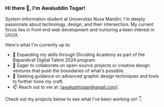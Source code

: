 ### Hi there 👋, I'm Awaluddin Togar!

<!--
**awtogar/awtogar** is a ✨ _special_ ✨ repository because its `README.md` (this file) appears on your GitHub profile.
-->

System Information student at Universitas Nusa Mandiri, I'm deeply passionate about technology, design, and their intersection.
My current focus lies in front end web development and nurturing a keen interest in UI/UX.

Here's what I'm currently up to:

- 🔭 Expanding my skills through Dicoding Academy as part of the Baparekraf Digital Talent 2024 program.
- 👯 Eager to collaborate on open-source projects or creative design ventures that push the boundaries of what's possible.
- 🤔 Seeking guidance on advanced graphic design techniques and tools to further hone my craft.
- 📫 Reach out to me at: [[awaludntogar@gmail.com](https://www.linkedin.com/in/awaluddintogar/)].

Check out my projects below to see what I've been working on! 👇
